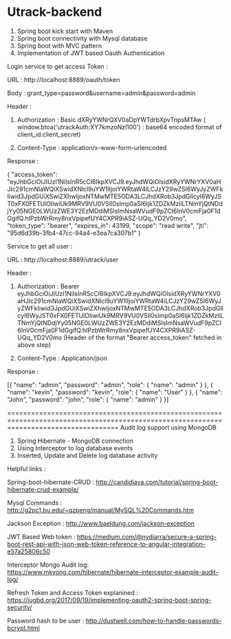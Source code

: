 # Utrack-backend

1. Spring  boot kick start with Maven 
2. Spring boot connectivity with Mysql database
3. Spring boot with MVC pattern
4. Implementation of JWT based Oauth Authentication


Login service to get access Token :

URL : http://localhost:8889/oauth/token

Body : grant_type=password&username=admin&password=admin

Header :

1. Authorization :  Basic dXRyYWNrQXV0aDpYWTdrbXpvTnpsMTAw   ( window.btoa('utrackAuth:XY7kmzoNzl100') : base64 encoded format of client_id:client_secret)

2. Content-Type : application/x-www-form-urlencoded

Response :

{
  "access_token": "eyJhbGciOiJIUzI1NiIsInR5cCI6IkpXVCJ9.eyJhdWQiOlsidXRyYWNrYXV0aHJlc291cmNlaWQiXSwidXNlcl9uYW1lIjoiYWRtaW4iLCJzY29wZSI6WyJyZWFkIiwid3JpdGUiXSwiZXhwIjoxNTMwMTE5ODA3LCJhdXRob3JpdGllcyI6WyJST0xFX0FETUlOIiwiUk9MRV9VU0VSIl0sImp0aSI6Ijk1ZDZkMzliLTNmYjQtNDdjYy05NGE0LWUzZWE3Y2EzMDdiMSIsImNsaWVudF9pZCI6InV0cmFja0F1dGgifQ.hlPzbWrRmy8nxVpipefUY4CXPR9iASZ-UQq_YD2V0mo",
  "token_type": "bearer",
  "expires_in": 43199,
  "scope": "read write",
  "jti": "95d6d39b-3fb4-47cc-94a4-e3ea7ca307b1"
}


Service to get all user :

URL : http://localhost:8889/utrack/user

Header :
1. Authorization : Bearer eyJhbGciOiJIUzI1NiIsInR5cCI6IkpXVCJ9.eyJhdWQiOlsidXRyYWNrYXV0aHJlc291cmNlaWQiXSwidXNlcl9uYW1lIjoiYWRtaW4iLCJzY29wZSI6WyJyZWFkIiwid3JpdGUiXSwiZXhwIjoxNTMwMTE5ODA3LCJhdXRob3JpdGllcyI6WyJST0xFX0FETUlOIiwiUk9MRV9VU0VSIl0sImp0aSI6Ijk1ZDZkMzliLTNmYjQtNDdjYy05NGE0LWUzZWE3Y2EzMDdiMSIsImNsaWVudF9pZCI6InV0cmFja0F1dGgifQ.hlPzbWrRmy8nxVpipefUY4CXPR9iASZ-UQq_YD2V0mo  (Header of the format "Bearer access_token" fetched in above step)

2. Content-Type : Application/json


Response :

[{
  "name": "admin",
  "password": "admin",
  "role": {
    "name": "admin"
  }
}, {
  "name": "kevin",
  "password": "kevin",
  "role": {
    "name": "User"
  }
}, {
  "name": "John",
  "password": "john",
  "role": {
    "name": "admin"
  }
}]


========================================================================================================================================
Audit log support using MongoDB

1. Spring Hibernate - MongoDB connection
2. Using Interceptor to log database events
3. Inserted, Update and Delete log database activity




Helpful links : 

Spring-boot-hibernate-CRUD : http://candidjava.com/tutorial/spring-boot-hibernate-crud-example/

Mysql Commands :  http://g2pc1.bu.edu/~qzpeng/manual/MySQL%20Commands.htm

Jackson Exception : http://www.baeldung.com/jackson-exception

JWT Based Web token : https://medium.com/@nydiarra/secure-a-spring-boot-rest-api-with-json-web-token-reference-to-angular-integration-e57a25806c50

Interceptor Mongo Audit log: https://www.mkyong.com/hibernate/hibernate-interceptor-example-audit-log/

Refresh Token and Access Token explanined : https://jugbd.org/2017/09/19/implementing-oauth2-spring-boot-spring-security/

Password hash to be user : http://dustwell.com/how-to-handle-passwords-bcrypt.html


